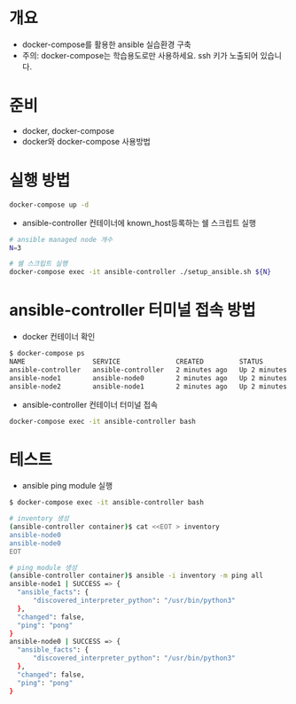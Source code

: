 # 개요
* docker-compose를 활용한 ansible 실습환경 구축
* 주의: docker-compose는 학습용도로만 사용하세요. ssh 키가 노출되어 있습니다.

# 준비
* docker, docker-compose
* docker와 docker-compose 사용방법

# 실행 방법
```bash
docker-compose up -d
```

* ansible-controller 컨테이너에 known_host등록하는 쉘 스크립트 실행

```bash
# ansible managed node 개수
N=3

# 쉘 스크립트 실행
docker-compose exec -it ansible-controller ./setup_ansible.sh ${N}
```

# ansible-controller 터미널 접속 방법
* docker 컨테이너 확인

```bash
$ docker-compose ps
NAME                 SERVICE              CREATED         STATUS         PORTS
ansible-controller   ansible-controller   2 minutes ago   Up 2 minutes
ansible-node1        ansible-node0        2 minutes ago   Up 2 minutes   22/tcp
ansible-node2        ansible-node1        2 minutes ago   Up 2 minutes   22/tcp
```

* ansible-controller 컨테이너 터미널 접속

```bash
docker-compose exec -it ansible-controller bash
```

# 테스트
* ansible ping module 실행

```bash
$ docker-compose exec -it ansible-controller bash

# inventory 생성
(ansible-controller container)$ cat <<EOT > inventory
ansible-node0
ansible-node0
EOT

# ping module 생성
(ansible-controller container)$ ansible -i inventory -m ping all
ansible-node1 | SUCCESS => {
  "ansible_facts": {
      "discovered_interpreter_python": "/usr/bin/python3"
  },
  "changed": false,
  "ping": "pong"
}
ansible-node0 | SUCCESS => {
  "ansible_facts": {
      "discovered_interpreter_python": "/usr/bin/python3"
  },
  "changed": false,
  "ping": "pong"
}
```

